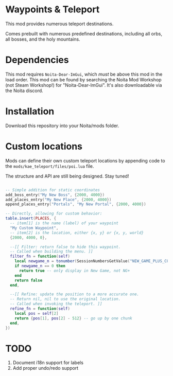 # Waypoints & Teleport

This mod provides numerous teleport destinations.

Comes prebuilt with numerous predefined destinations, including all orbs, all bosses, and the holy mountains.

# Dependencies

This mod requires `Noita-Dear-ImGui`, which _must_ be above this mod in the load order. This mod can be found by searching the Noita Mod Workshop (not Steam Workshop!) for "Noita-Dear-ImGui". It's also downloadable via the Noita discord.

# Installation

Download this repository into your Noita/mods folder.

# Custom locations

Mods can define their own custom teleport locations by appending code to the `mods/kae_teleport/files/poi.lua` file.

The structure and API are still being designed. Stay tuned!

```lua

-- Simple addition for static coordinates
add_boss_entry("My New Boss", {2000, 4000})
add_places_entry("My New Place", {2000, 4000})
append_places_entry("Portals", "My New Portal", {2000, 4000})

-- Directly, allowing for custom behavior:
table.insert(PLACES, {
  -- item[1] is the name (label) of your waypoint
  "My Custom Waypoint",
  -- item[2] is the location, either {x, y} or {x, y, world}
  {2000, 4000, 0},

  --[[ Filter: return false to hide this waypoint.
  -- Called when building the menu. ]]
  filter_fn = function(self)
    local newgame_n = tonumber(SessionNumbersGetValue("NEW_GAME_PLUS_COUNT"))
    if newgame_n == 0 then
      return true -- only display in New Game, not NG+
    end
    return false
  end,

  --[[ Refine: update the position to a more accurate one.
  -- Return nil, nil to use the original location.
  -- Called when invoking the teleport. ]]
  refine_fn = function(self)
    local pos = self[2]
    return {pos[1], pos[2] - 512} -- go up by one chunk
  end,
})
```

# TODO

1. Document i18n support for labels
2. Add proper undo/redo support

